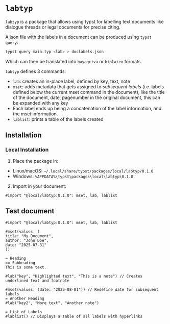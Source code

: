 # `labtyp`

`labtyp` is a package that allows using typst for labelling text documents like dialogue threads or legal documents for precise citing.

A json file with the labels in a document can be produced using `typst query`:

```bash
typst query main.typ <lab> > doclabels.json
```
Which can then be translated into `hayagriva` or `biblatex` formats.

`labtyp` defines 3 commands:

- `lab`: creates an in-place label, defined by key, text, note
- `mset`: adds metadata that gets assigned to _subsequent labels_ (i.e. labels defined below the current mset command in the document), like the title of the document, date, pagenumber in the original document, this can be expanded with any key
- Each label ends up being a concatenation of the label information, and the mset information.
- `lablist`: prints a table of the labels created

## Installation

### Local Installation
1. Place the package in:
- Linux/macOS: `~/.local/share/typst/packages/local/labtyp/0.1.0`
- Windows: `%APPDATA%\typst\packages\local\labtyp\0.1.0`
2. Import in your document:
```typ
#import "@local/labtyp:0.1.0": mset, lab, lablist
```

## Test document
```typst
#import "@local/labtyp:0.1.0": mset, lab, lablist

#mset(values: (
title: "My Document",
author: "John Doe",
date: "2025-07-31"
))

= Heading
== Subheading
This is some text.

#lab("key", "Highlighted text", "This is a note") // Creates underlined text and footnote

#mset(values: (date: "2025-08-01")) // Redefine date for subsequent labels
= Another Heading
#lab("key2", "More text", "Another note")

= List of Labels
#lablist() // Displays a table of all labels with hyperlinks
```
